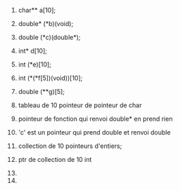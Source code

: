 
1) char\*\* a[10];
2) double\* (\*b)(void);
3) double (\*c)(double\*);
4) int* d[10];
5) int (\*e)[10];
6) int (\*(\*f[5])(void))[10];
7) double (\*\*g)[5];
  
1) tableau de 10 pointeur de pointeur de char
2) pointeur de fonction qui renvoi double\* en prend rien
3) 'c' est un pointeur qui prend double et renvoi double
4) collection de 10 pointeurs d'entiers;
5) ptr de collection de 10 int
6) 
7) 

